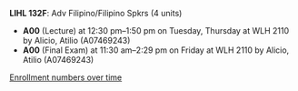 **LIHL 132F**: Adv Filipino/Filipino Spkrs (4 units)

- **A00** (Lecture) at 12:30 pm–1:50 pm on Tuesday, Thursday at WLH 2110 by Alicio, Atilio (A07469243)
- **A00** (Final Exam) at 11:30 am–2:29 pm on Friday at WLH 2110 by Alicio, Atilio (A07469243)

[Enrollment numbers over time](./LIHL132F.tsv)
